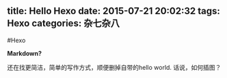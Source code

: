 title: Hello Hexo
date: 2015-07-21 20:02:32
tags: Hexo
categories: 杂七杂八
---

#Hexo

**Markdown?**

还在找更简洁，简单的写作方式，顺便删掉自带的hello world. 话说，如何插图？
